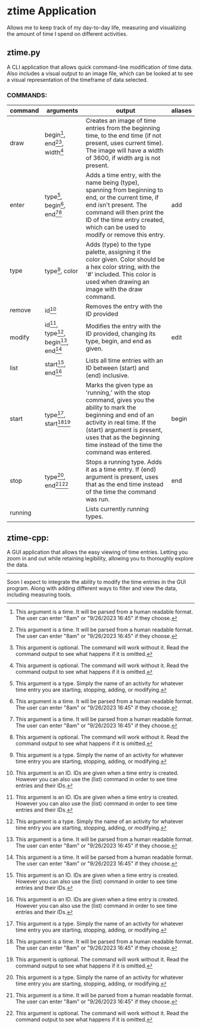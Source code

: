 # ztime Application

Allows me to keep track of my day-to-day life, measuring and visualizing the amount of time I spend on different activities.

## ztime.py

A CLI application that allows quick command-line modification of time data. Also includes a visual output to an image file, which can be looked at to see a visual representation of the timeframe of data selected.

### COMMANDS:

| command | arguments | output | aliases |
| --- | --- | --- | --- |
| draw | begin[^1], end[^1][^2], width[^2] | Creates an image of time entries from the beginning time, to the end time (if not present, uses current time). The image will have a width of 3600, if width arg is not present. | &nbsp; |
| enter | type[^3], begin[^1], end[^1][^2] | Adds a time entry, with the name being (type), spanning from beginning to end, or the current time, if end isn't present. The command will then print the ID of the time entry created, which can be used to modify or remove this entry. | add |
| type | type[^3], color | Adds (type) to the type palette, assigning it the color given. Color should be a hex color string, with the '#' included. This color is used when drawing an image with the draw command. | &nbsp; |
| remove | id[^4] | Removes the entry with the ID provided | &nbsp; |
| modify | id[^4], type[^3], begin[^1], end[^1] | Modifies the entry with the ID provided, changing its type, begin, and end as given. | edit |
| list | start[^4], end[^4] | Lists all time entries with an ID between (start) and (end) inclusive. | &nbsp; |
| start | type[^3], start[^1][^2] | Marks the given type as 'running,' with the stop command, gives you the ability to mark the beginning and end of an activity in real time. If the (start) argument is present, uses that as the beginning time instead of the time the command was entered. | begin |
| stop | type[^3], end[^1][^2] | Stops a running type. Adds it as a time entry. If (end) argument is present, uses that as the end time instead of the time the command was run. | end |
| running | &nbsp; | Lists currently running types. | &nbsp; |

[^1]: This argument is a time. It will be parsed from a human readable format. The user can enter "8am" or "9/26/2023 16:45" if they choose.
[^2]: This argument is optional. The command will work without it. Read the command output to see what happens if it is omitted.
[^3]: This argument is a type. Simply the name of an activity for whatever time entry you are starting, stopping, adding, or modifying.
[^4]: This argument is an ID. IDs are given when a time entry is created. However you can also use the (list) command in order to see time entries and their IDs.

## ztime-cpp:

A GUI application that allows the easy viewing of time entries. Letting you zoom in and out while retaining legibility, allowing you to thoroughly explore the data.

------
Soon I expect to integrate the ability to modify the time entries in the GUI program. Along with adding different ways to filter and view the data, including measuring tools.
